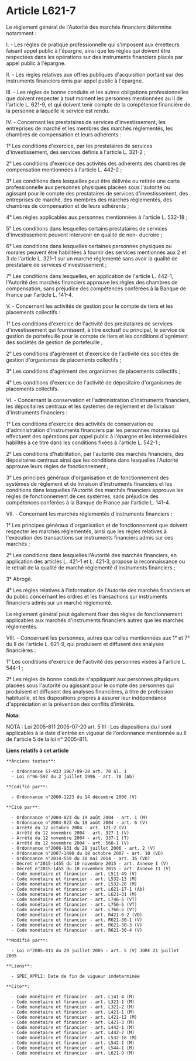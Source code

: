 # Article L621-7

Le règlement général de l'Autorité des marchés financiers détermine notamment :

I. - Les règles de pratique professionnelle qui s'imposent aux émetteurs faisant appel public à l'épargne, ainsi que les
règles qui doivent être respectées dans les opérations sur des instruments financiers placés par appel public à l'épargne.

II. - Les règles relatives aux offres publiques d'acquisition portant sur des instruments financiers émis par appel public à
l'épargne.

III. - Les règles de bonne conduite et les autres obligations professionnelles que doivent respecter à tout moment les
personnes mentionnées au II de l'article L. 621-9, et qui doivent tenir compte de la compétence financière de la personne à
laquelle le service est rendu.

IV. - Concernant les prestataires de services d'investissement, les entreprises de marché et les membres des marchés
réglementés, les chambres de compensation et leurs adhérents :

1° Les conditions d'exercice, par les prestataires de services d'investissement, des services définis à l'article L. 321-2 ;

2° Les conditions d'exercice des activités des adhérents des chambres de compensation mentionnées à l'article L. 442-2 ;

3° Les conditions dans lesquelles peut être délivrée ou retirée une carte professionnelle aux personnes physiques placées
sous l'autorité ou agissant pour le compte des prestataires de services d'investissement, des entreprises de marché, des
membres des marchés réglementés, des chambres de compensation et de leurs adhérents ;

4° Les règles applicables aux personnes mentionnées à l'article L. 532-18 ;

5° Les conditions dans lesquelles certains prestataires de services d'investissement peuvent intervenir en qualité de non-
ducroire ;

6° Les conditions dans lesquelles certaines personnes physiques ou morales peuvent être habilitées à fournir des services
mentionnés aux 2 et 3 de l'article L. 321-1 sur un marché réglementé sans avoir la qualité de prestataire de services
d'investissement ;

7° Les conditions dans lesquelles, en application de l'article L. 442-1, l'Autorité des marchés financiers approuve les
règles des chambres de compensation, sans préjudice des compétences conférées à la Banque de France par l'article L. 141-4.

V. - Concernant les activités de gestion pour le compte de tiers et les placements collectifs :

1° Les conditions d'exercice de l'activité des prestataires de services d'investissement qui fournissent, à titre exclusif ou
principal, le service de gestion de portefeuille pour le compte de tiers et les conditions d'agrément des sociétés de gestion
de portefeuille ;

2° Les conditions d'agrément et d'exercice de l'activité des sociétés de gestion d'organismes de placements collectifs ;

3° Les conditions d'agrément des organismes de placements collectifs ;

4° Les conditions d'exercice de l'activité de dépositaire d'organismes de placements collectifs.

VI. - Concernant la conservation et l'administration d'instruments financiers, les dépositaires centraux et les systèmes de
règlement et de livraison d'instruments financiers :

1° Les conditions d'exercice des activités de conservation ou d'administration d'instruments financiers par les personnes
morales qui effectuent des opérations par appel public à l'épargne et les intermédiaires habilités à ce titre dans les
conditions fixées à l'article L. 542-1 ;

2° Les conditions d'habilitation, par l'autorité des marchés financiers, des dépositaires centraux ainsi que les conditions
dans lesquelles l'Autorité approuve leurs règles de fonctionnement ;

3° Les principes généraux d'organisation et de fonctionnement des systèmes de règlement et de livraison d'instruments
financiers et les conditions dans lesquelles l'Autorité des marchés financiers approuve les règles de fonctionnement de ces
systèmes, sans préjudice des compétences conférées à la Banque de France par l'article L. 141-4.

VII. - Concernant les marchés réglementés d'instruments financiers :

1° Les principes généraux d'organisation et de fonctionnement que doivent respecter les marchés réglementés, ainsi que les
règles relatives à l'exécution des transactions sur instruments financiers admis sur ces marchés ;

2° Les conditions dans lesquelles l'Autorité des marchés financiers, en application des articles L. 421-1 et L. 421-3,
propose la reconnaissance ou le retrait de la qualité de marché réglementé d'instruments financiers ;

3° Abrogé.

4° Les règles relatives à l'information de l'Autorité des marchés financiers et du public concernant les ordres et les
transactions sur instruments financiers admis sur un marché réglementé.

Le règlement général peut également fixer des règles de fonctionnement applicables aux marchés d'instruments financiers
autres que les marchés réglementés.

VIII. - Concernant les personnes, autres que celles mentionnées aux 1° et 7° du II de l'article L. 621-9, qui produisent et
diffusent des analyses financières :

1° Les conditions d'exercice de l'activité des personnes visées à l'article L. 544-1 ;

2° Les règles de bonne conduite s'appliquant aux personnes physiques placées sous l'autorité ou agissant pour le compte des
personnes qui produisent et diffusent des analyses financières, à titre de profession habituelle, et les dispositions propres
à assurer leur indépendance d'appréciation et la prévention des conflits d'intérêts.

**Nota:**

NOTA : Loi 2005-811 2005-07-20 art. 5 III : Les dispositions du I sont applicables à la date d'entrée en vigueur de
l'ordonnance mentionnée au II de l'article 5 de la loi n° 2005-811.

**Liens relatifs à cet article**

	**Anciens textes**:

	  - Ordonnance 67-833 1967-09-28 art. 70 al. 1
	  - Loi n°96-597 du 2 juillet 1996 - art. 70 (Ab)

	**Codifié par**:

	  - Ordonnance n°2000-1223 du 14 décembre 2000 (V)

	**Cité par**:

	  - Ordonnance n°2004-823 du 19 août 2004 - art. 1 (M)
	  - Ordonnance n°2004-823 du 19 août 2004 - art. 6 (V)
	  - Arrêté du 12 octobre 2004 - art. 121-2 (V)
	  - Arrêté du 12 novembre 2004 - art. 327-1 (V)
	  - Arrêté du 12 novembre 2004 - art. 337-1 (T)
	  - Arrêté du 12 novembre 2004 - art. 560-1 (V)
	  - Ordonnance n°2006-931 du 28 juillet 2006 - art. 2 (V)
	  - Ordonnance n°2007-1490 du 18 octobre 2007 - art. 10 (VD)
	  - Ordonnance n°2014-559 du 30 mai 2014 - art. 35 (VD)
	  - Décret n°2015-1455 du 10 novembre 2015 - art. Annexe I (V)
	  - Décret n°2015-1455 du 10 novembre 2015 - art. Annexe II (V)
	  - Code monétaire et financier - art. L511-49 (V)
	  - Code monétaire et financier - art. L532-13 (M)
	  - Code monétaire et financier - art. L532-20 (M)
	  - Code monétaire et financier - art. L621-17-1 (Ab)
	  - Code monétaire et financier - art. L621-31 (M)
	  - Code monétaire et financier - art. L746-5 (VT)
	  - Code monétaire et financier - art. L756-5 (VT)
	  - Code monétaire et financier - art. L766-5 (VT)
	  - Code monétaire et financier - art. R421-6-2 (VD)
	  - Code monétaire et financier - art. R621-30-1 (V)
	  - Code monétaire et financier - art. R621-30-3 (V)
	  - Code monétaire et financier - art. R621-30-4 (V)

	**Modifié par**:

	  - Loi n°2005-811 du 20 juillet 2005 - art. 5 (V) JORF 21 juillet 2005

	**Liens**:

	  - SPEC_APPLI: Date de fin de vigueur indeterminée

	**Cite**:

	  - Code monétaire et financier - art. L141-4 (M)
	  - Code monétaire et financier - art. L321-1 (M)
	  - Code monétaire et financier - art. L321-2 (M)
	  - Code monétaire et financier - art. L421-1 (M)
	  - Code monétaire et financier - art. L421-12 (M)
	  - Code monétaire et financier - art. L421-3 (M)
	  - Code monétaire et financier - art. L442-1 (M)
	  - Code monétaire et financier - art. L442-2 (M)
	  - Code monétaire et financier - art. L532-18 (M)
	  - Code monétaire et financier - art. L542-1 (M)
	  - Code monétaire et financier - art. L544-1 (M)
	  - Code monétaire et financier - art. L621-9 (M)
